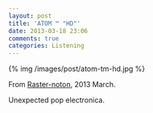 ```yaml
---
layout: post
title: 'ATOM ™ "HD"'
date: 2013-03-18 23:06
comments: true
categories: Listening
---
```


{% img /images/post/atom-tm-hd.jpg %}

From [Raster-noton](http://www.raster-noton.net/), 2013 March.

Unexpected pop electronica. 


